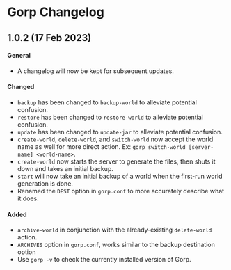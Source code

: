 # Gorp Changelog

## 1.0.2 (17 Feb 2023)
#### General
* A changelog will now be kept for subsequent updates.

#### Changed
* `backup` has been changed to `backup-world` to alleviate potential confusion.
* `restore` has been changed to `restore-world` to alleviate potential confusion.
* `update` has been changed to `update-jar` to alleviate potential confusion.
* `create-world`, `delete-world`, and `switch-world` now accept the world name as well for more direct action. Ex: `gorp switch-world [server-name] <world-name>`.
* `create-world` now starts the server to generate the files, then shuts it down and takes an initial backup.
* `start` will now take an initial backup of a world when the first-run world generation is done.
* Renamed the `DEST` option in `gorp.conf` to more accurately describe what it does.

#### Added
* `archive-world` in conjunction with the already-existing `delete-world` action.
* `ARCHIVES` option in `gorp.conf`, works similar to the backup destination option
* Use `gorp -v` to check the currently installed version of Gorp.